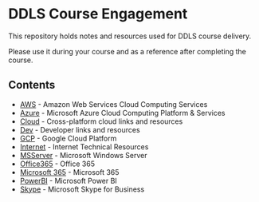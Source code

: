 # DDLS Course Engagement

This repository holds notes and resources used for DDLS course delivery.

Please use it during your course and as a reference after completing the course.

## Contents

* [AWS](/AWS) - Amazon Web Services Cloud Computing Services
* [Azure](/Azure) - Microsoft Azure Cloud Computing Platform & Services
* [Cloud](/Cloud) - Cross-platform cloud links and resources
* [Dev](/Dev) - Developer links and resources
* [GCP](/GCP) - Google Cloud Platform
* [Internet](/Internet) - Internet Technical Resources
* [MSServer](/MSServer) - Microsoft Windows Server
* [Office365](/Office365) - Office 365
* [Microsoft 365](/Microsoft365) - Microsoft 365
* [PowerBI](/PowerBI) - Microsoft Power BI
* [Skype](/Skype) - Microsoft Skype for Business
